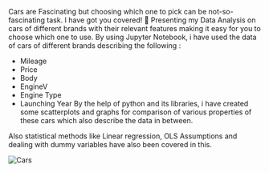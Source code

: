 Cars are Fascinating but choosing which one to pick can be not-so-fascinating task. I have got you covered! 🚀
Presenting my Data Analysis on cars of different brands with their relevant features making it easy for you to choose which one to use.
By using Jupyter Notebook, i have used the data of cars of different brands describing the following :
- Mileage
- Price
- Body
- EngineV
- Engine Type
- Launching Year
By the help of python and its libraries, i have created some scatterplots and graphs for comparison of various properties of these cars which also describe the data in between.

Also statistical methods like Linear regression, OLS Assumptions and dealing with dummy variables have also been covered in this.

![Cars](https://lumiere-a.akamaihd.net/v1/images/cotr_3d522a4d.jpeg?region=0,0,1430,809)
